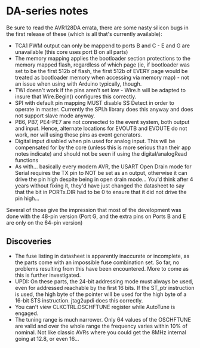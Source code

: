 # DA-series notes

Be sure to read the AVR128DA errata, there are some nasty silicon bugs in the first release of these (which is all that's currently available):
* TCA1 PWM output can only be mappend to ports B and C - E and G are unavailable (this core uses port B on all parts)
* The memory mapping applies the bootloader section protections to the memory mapped flash, regardless of which page (ie, if bootloader was set to be the first 512b of flash, the first 512b of EVERY page would be treated as bootloader memory when accessing via memory map) - not an issue when using with Arduino typically, though.
* TWI doesn't work if the pins aren't set low - Wire.h will be adapted to insure that Wire.Begin() configures this correctly.
* SPI with default pin mapping MUST disable SS Detect in order to operate in master. Currently the SPI.h library does this anyway and does not support slave mode anyway.
* PB6, PB7, PE4-PE7 are not connected to the event system, both output and input. Hence, alternate locations for EVOUTB and EVOUTE do not work, nor will using those pins as event generators.
* Digital input disabled when pin used for analog input. This will be compensated for by the core (unless this is more serious than their app notes indicate) and should not be seen if using the digital/analogRead functions
* As with... basically every modern AVR, the USART Open Drain mode for Serial requires the TX pin to NOT be set as an output, otherwise it can drive the pin high despite being in open drain mode... You'd think after 4 years without fixing it, they'd have just changed the datasheet to say that the bit in PORTx.DIR had to be 0 to ensure that it did not drive the pin high...

Several of those give the impression that most of the development was done with the 48-pin version (Port G, and the extra pins on Ports B and E are only on the 64-pin version)

## Discoveries
* The fuse listing in datasheet is apparently inaccurate or incomplete, as the parts come with an impossible fuse combination set. So far, no problems resulting from this have been encountered. More to come as this is further investigated.
* UPDI: On these parts, the 24-bit addressing mode must always be used, even for addressed reachable by the first 16 bits. If the ST_ptr instruction is used, the high byte of the pointer will be used for the high byte of a 16-bit STS instruction. jtag2updi does this correctly.
* You can't view CLKCTRL.OSCHFTUNE register while AutoTune is engaged.
* The tuning range is much narrower. Only 64 values of the OSCHFTUNE are valid and over the whole range the frequency varies within 10% of nominal. Not like classic AVRs where you could get the 8MHz internal going at 12.8, or even 16...
